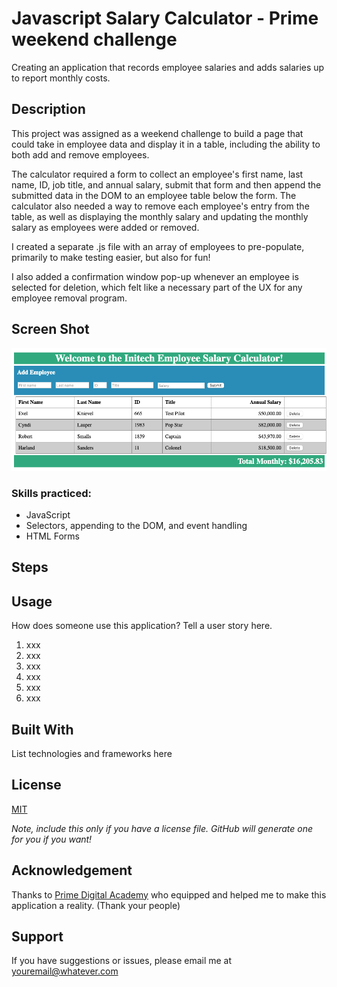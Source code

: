 # Javascript Salary Calculator - Prime weekend challenge

Creating an application that records employee salaries and adds salaries up to report monthly costs.


## Description

This project was assigned as a weekend challenge to build a page that could take in employee data and display it in a table, including the ability to both add and remove employees.

The calculator required a form to collect an employee's first name, last name, ID, job title, and annual salary, submit that form and then append the submitted data in the DOM to an employee table below the form. The calculator also needed a way to remove each employee's entry from the table, as well as displaying the monthly salary and updating the monthly salary as employees were added or removed.

I created a separate .js file with an array of employees to pre-populate, primarily to make testing easier, but also for fun!

I also added a confirmation window pop-up whenever an employee is selected for deletion, which felt like a necessary part of the UX for any employee removal program.


## Screen Shot

![A screenshot of my put-together salary calculator](./salary-calc-final.png?raw=true "Salary Calculator Final Image")

### Skills practiced:
- JavaScript
- Selectors, appending to the DOM, and event handling
- HTML Forms

## Steps



## Usage
How does someone use this application? Tell a user story here.

1. xxx
2. xxx
3. xxx
4. xxx
5. xxx
6. xxx


## Built With

List technologies and frameworks here

## License
[MIT](https://choosealicense.com/licenses/mit/)

_Note, include this only if you have a license file. GitHub will generate one for you if you want!_

## Acknowledgement
Thanks to [Prime Digital Academy](www.primeacademy.io) who equipped and helped me to make this application a reality. (Thank your people)

## Support
If you have suggestions or issues, please email me at [youremail@whatever.com](www.google.com)